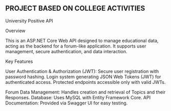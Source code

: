 ## PROJECT BASED ON COLLEGE ACTIVITIES ##

University Positive API

Overview

This is an ASP.NET Core Web API designed to manage educational data, acting as the backend for a forum-like application. It supports user management, secure authentication, and data interaction.

Key Features

User Authentication & Authorization (JWT):
Secure user registration with password hashing.
Login system generating JSON Web Tokens (JWT) for authenticated access.
Protected endpoints accessible only with valid JWTs.


Forum Data Management:
Handles creation and retrieval of Topics and their Responses.
Database: Uses MySQL with Entity Framework Core.
API Documentation: Provided via Swagger UI for easy testing.